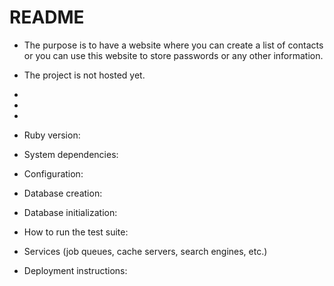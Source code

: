 # README


* The purpose is to have a website where you can create a list of contacts or you can use this website to store passwords
or any other information.

* The project is not hosted yet.

*
*
*

* Ruby version: 

* System dependencies: 

* Configuration:

* Database creation:

* Database initialization:

* How to run the test suite:

* Services (job queues, cache servers, search engines, etc.)

* Deployment instructions:


